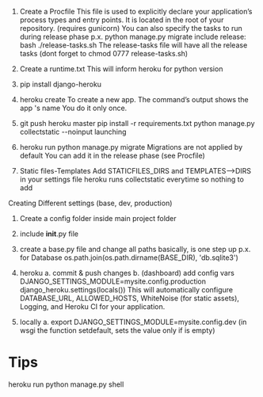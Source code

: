 1. Create a Procfile
This file is used to explicitly declare your application’s process types and entry points. It is located in the root of your repository.
(requires gunicorn)
You can also specify the tasks to run during release phase p.x.
python manage.py migrate
include release: bash ./release-tasks.sh
The release-tasks file will have all the release tasks
(dont forget to chmod 0777 release-tasks.sh)

2. Create a runtime.txt
This will inform heroku for python version


2. pip install django-heroku


3. heroku create
To create a new app. The command’s output shows the app 's name
You do it only once.


4. git push heroku master
pip install -r requirements.txt
python manage.py collectstatic --noinput
launching


5.  heroku run python manage.py migrate
Migrations are not applied by default
You can add it in the release phase (see Procfile)


6. Static files-Templates
Add STATICFILES_DIRS and TEMPLATES-->DIRS in your settings file
heroku runs collectstatic everytime so nothing to add




Creating Different settings (base, dev, production)

1. Create a config folder inside main project folder

2. include __init__.py file

3. create a base.py file and change all paths
basically, is one step up p.x. for Database
os.path.join(os.path.dirname(BASE_DIR), 'db.sqlite3')

4. heroku
a. commit & push changes
b. (dashboard) add config vars DJANGO_SETTINGS_MODULE=mysite.config.production
django_heroku.settings(locals())
This will automatically configure DATABASE_URL, ALLOWED_HOSTS, WhiteNoise (for static assets), Logging, and Heroku CI for your application.

5. locally
a.  export DJANGO_SETTINGS_MODULE=mysite.config.dev
(in wsgi the function setdefault, sets the value only if is empty)


# Tips
heroku run python manage.py shell
